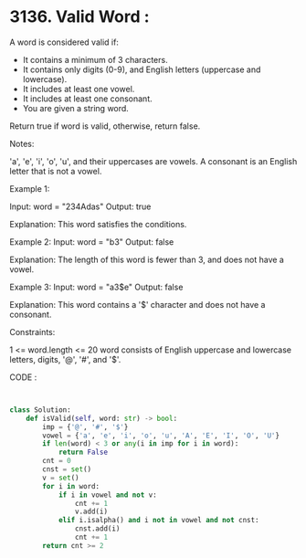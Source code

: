 # 3136. Valid Word : 

A word is considered valid if:

* It contains a minimum of 3 characters.
* It contains only digits (0-9), and English letters (uppercase and lowercase).
* It includes at least one vowel.
* It includes at least one consonant.
* You are given a string word.

Return true if word is valid, otherwise, return false.

Notes:

'a', 'e', 'i', 'o', 'u', and their uppercases are vowels.
A consonant is an English letter that is not a vowel.
 

Example 1:

Input: word = "234Adas"
Output: true

Explanation:
This word satisfies the conditions.

Example 2:
Input: word = "b3"
Output: false

Explanation:
The length of this word is fewer than 3, and does not have a vowel.

Example 3:
Input: word = "a3$e"
Output: false

Explanation:
This word contains a '$' character and does not have a consonant.

 

Constraints:

1 <= word.length <= 20
word consists of English uppercase and lowercase letters, digits, '@', '#', and '$'.



CODE : 


```.py


class Solution:
    def isValid(self, word: str) -> bool:
        imp = {'@', '#', '$'}
        vowel = {'a', 'e', 'i', 'o', 'u', 'A', 'E', 'I', 'O', 'U'}
        if len(word) < 3 or any(i in imp for i in word):
            return False
        cnt = 0
        cnst = set()
        v = set()
        for i in word:
            if i in vowel and not v:
                cnt += 1
                v.add(i)
            elif i.isalpha() and i not in vowel and not cnst:
                cnst.add(i)
                cnt += 1
        return cnt >= 2

```
